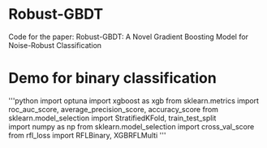 # Robust-GBDT
Code for the paper: Robust-GBDT: A Novel Gradient Boosting Model for Noise-Robust Classification


# Demo for binary classification

'''python
import optuna
import xgboost as xgb
from sklearn.metrics import roc_auc_score, average_precision_score, accuracy_score
from sklearn.model_selection import  StratifiedKFold, train_test_split  
import numpy as np
from sklearn.model_selection import cross_val_score
from rfl_loss import RFLBinary, XGBRFLMulti
'''
